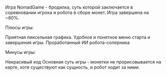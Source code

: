 Игра NomadGame - бродилка, суть которой заключается в соревновании игрока и робота в сборе монет. Игра завершена на ~80%.


Плюсы игры:

Приятная пиксельная графика.
Удобное и понятное меню старта и завершения игры.
Проработанный ИИ робота-соперника


Минусы игры:

Некрасивый код
Основная суть игры - монетки не прорисовывается на карте, хотя существуют как сущность, и робот ходит за ними.
